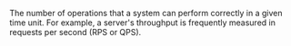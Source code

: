 The number of operations that a system can perform correctly in a given time unit. For example, a server's throughput is frequently measured in requests per second (RPS or QPS).